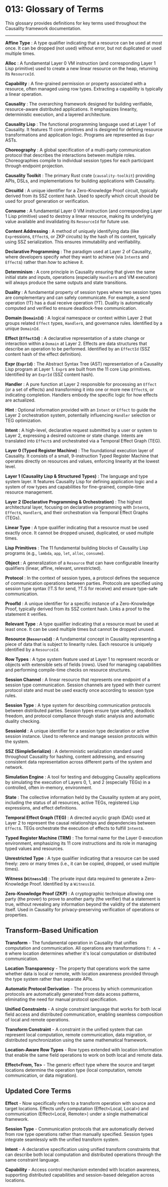 # 013: Glossary of Terms

This glossary provides definitions for key terms used throughout the Causality framework documentation.

---

**Affine Type**
:   A type qualifier indicating that a resource can be used at most once. It can be dropped (not used) without error, but not duplicated or used multiple times.

**Alloc**
:   A fundamental Layer 0 VM instruction (and corresponding Layer 1 Lisp primitive) used to create a new linear resource on the heap, returning its `ResourceId`.

**Capability**
:   A fine-grained permission or property associated with a resource, often managed using row types. Extracting a capability is typically a linear operation.

**Causality**
:   The overarching framework designed for building verifiable, resource-aware distributed applications. It emphasizes linearity, deterministic execution, and a layered architecture.

**Causality Lisp**
:   The functional programming language used at Layer 1 of Causality. It features 11 core primitives and is designed for defining resource transformations and application logic. Programs are represented as `Expr` ASTs.

**Choreography**
:   A global specification of a multi-party communication protocol that describes the interactions between multiple roles. Choreographies compile to individual session types for each participant through endpoint projection.

**Causality Toolkit**
:   The primary Rust crate (`causality-toolkit`) providing APIs, DSLs, and implementations for building applications with Causality.

**CircuitId**
:   A unique identifier for a Zero-Knowledge Proof circuit, typically derived from its SSZ content hash. Used to specify which circuit should be used for proof generation or verification.

**Consume**
:   A fundamental Layer 0 VM instruction (and corresponding Layer 1 Lisp primitive) used to destroy a linear resource, making its underlying value available and invalidating its `ResourceId` for future use.

**Content Addressing**
:   A method of uniquely identifying data (like `Expr`essions, `Effect`s, or ZKP circuits) by the hash of its content, typically using SSZ serialization. This ensures immutability and verifiability.

**Declarative Programming**
:   The paradigm used at Layer 2 of Causality, where developers specify *what* they want to achieve (via `Intent`s and `Effect`s) rather than *how* to achieve it.

**Determinism**
:   A core principle in Causality ensuring that given the same initial state and inputs, operations (especially `Handler`s and VM execution) will always produce the same outputs and state transitions.

**Duality**
:   A fundamental property of session types where two session types are complementary and can safely communicate. For example, a send operation (!T) has a dual receive operation (?T). Duality is automatically computed and verified to ensure deadlock-free communication.

**Domain (`DomainId`)**
:   A logical namespace or context within Layer 2 that groups related `Effect` types, `Handler`s, and governance rules. Identified by a unique `DomainId`.

**Effect (`EffectId`)**
:   A declarative representation of a state change or interaction within a `Domain` at Layer 2. Effects are data structures that describe an operation to be performed. Identified by an `EffectId` (SSZ content hash of the effect definition).

**Expr (`ExprId`)**
:   The Abstract Syntax Tree (AST) representation of a Causality Lisp program at Layer 1. `Expr`s are built from the 11 core Lisp primitives. Identified by an `ExprId` (SSZ content hash).

**Handler**
:   A pure function at Layer 2 responsible for processing an `Effect` (or a set of effects) and transforming it into one or more new `Effect`s, or indicating completion. Handlers embody the specific logic for how effects are actualized.

**Hint**
:   Optional information provided with an `Intent` or `Effect` to guide the Layer 2 orchestration system, potentially influencing `Handler` selection or TEG optimization.

**Intent**
:   A high-level, declarative request submitted by a user or system to Layer 2, expressing a desired outcome or state change. Intents are translated into `Effect`s and orchestrated via a Temporal Effect Graph (TEG).

**Layer 0 (Typed Register Machine)**
:   The foundational execution layer of Causality. It consists of a small, 9-instruction Typed Register Machine that operates directly on resources and values, enforcing linearity at the lowest level.

**Layer 1 (Causality Lisp & Structured Types)**
:   The language and type system layer. It features Causality Lisp for defining application logic and a system of row types and capabilities for fine-grained, compile-time resource management.

**Layer 2 (Declarative Programming & Orchestration)**
:   The highest architectural layer, focusing on declarative programming with `Intent`s, `Effect`s, `Handler`s, and their orchestration via Temporal Effect Graphs (TEGs).

**Linear Type**
:   A type qualifier indicating that a resource must be used exactly once. It cannot be dropped unused, duplicated, or used multiple times.

**Lisp Primitives**
:   The 11 fundamental building blocks of Causality Lisp programs (e.g., `lambda`, `app`, `let`, `alloc`, `consume`).

**Object**
:   A generalization of a `Resource` that can have configurable linearity qualifiers (linear, affine, relevant, unrestricted).

**Protocol**
:   In the context of session types, a protocol defines the sequence of communication operations between parties. Protocols are specified using session type syntax (!T.S for send, ?T.S for receive) and ensure type-safe communication.

**ProofId**
:   A unique identifier for a specific instance of a Zero-Knowledge Proof, typically derived from its SSZ content hash. Links a proof to the statement it verifies.

**Relevant Type**
:   A type qualifier indicating that a resource must be used at least once. It can be used multiple times but cannot be dropped unused.

**Resource (`ResourceId`)**
:   A fundamental concept in Causality representing a piece of data that is subject to linearity rules. Each resource is uniquely identified by a `ResourceId`.

**Row Types**
:   A type system feature used at Layer 1 to represent records or objects with extensible sets of fields (rows). Used for managing capabilities and performing compile-time checks on resource structures.

**Session Channel**
:   A linear resource that represents one endpoint of a session type communication. Session channels are typed with their current protocol state and must be used exactly once according to session type rules.

**Session Type**
:   A type system for describing communication protocols between distributed parties. Session types ensure type safety, deadlock freedom, and protocol compliance through static analysis and automatic duality checking.

**SessionId**
:   A unique identifier for a session type declaration or active session instance. Used to reference and manage session protocols within the system.

**SSZ (SimpleSerialize)**
:   A deterministic serialization standard used throughout Causality for hashing, content addressing, and ensuring consistent data representation across different parts of the system and network.

**Simulation Engine**
:   A tool for testing and debugging Causality applications by simulating the execution of Layers 0, 1, and 2 (especially TEGs) in a controlled, often in-memory, environment.

**State**
:   The collective information held by the Causality system at any point, including the status of all resources, active TEGs, registered Lisp expressions, and effect definitions.

**Temporal Effect Graph (TEG)**
:   A directed acyclic graph (DAG) used at Layer 2 to represent the causal relationships and dependencies between `Effect`s. TEGs orchestrate the execution of effects to fulfill `Intent`s.

**Typed Register Machine (TRM)**
:   The formal name for the Layer 0 execution environment, emphasizing its 11 core instructions and its role in managing typed values and resources.

**Unrestricted Type**
:   A type qualifier indicating that a resource can be used freely: zero or many times (i.e., it can be copied, dropped, or used multiple times).

**Witness (`WitnessId`)**
:   The private input data required to generate a Zero-Knowledge Proof. Identified by a `WitnessId`.

**Zero-Knowledge Proof (ZKP)**
:   A cryptographic technique allowing one party (the prover) to prove to another party (the verifier) that a statement is true, without revealing any information beyond the validity of the statement itself. Used in Causality for privacy-preserving verification of operations or properties.

## Transform-Based Unification

**Transform** - The fundamental operation in Causality that unifies computation and communication. All operations are transformations `T: A → B` where location determines whether it's local computation or distributed communication.

**Location Transparency** - The property that operations work the same whether data is local or remote, with location awareness provided through the type system rather than separate APIs.

**Automatic Protocol Derivation** - The process by which communication protocols are automatically generated from data access patterns, eliminating the need for manual protocol specification.

**Unified Constraints** - A single constraint language that works for both local field access and distributed communication, enabling seamless composition of local and remote operations.

**Transform Constraint** - A constraint in the unified system that can represent local computation, remote communication, data migration, or distributed synchronization using the same mathematical framework.

**Location-Aware Row Types** - Row types extended with location information that enable the same field operations to work on both local and remote data.

**Effect<From, To>** - The generic effect type where the source and target locations determine the operation type (local computation, remote communication, or data migration).

## Updated Core Terms

**Effect** - Now specifically refers to a transform operation with source and target locations. Effects unify computation (Effect<Local, Local>) and communication (Effect<Local, Remote>) under a single mathematical framework.

**Session Type** - Communication protocols that are automatically derived from row type operations rather than manually specified. Session types integrate seamlessly with the unified transform system.

**Intent** - A declarative specification using unified transform constraints that can describe both local computation and distributed operations through the same constraint language.

**Capability** - Access control mechanism extended with location awareness, supporting distributed capabilities and session-based delegation across locations.
